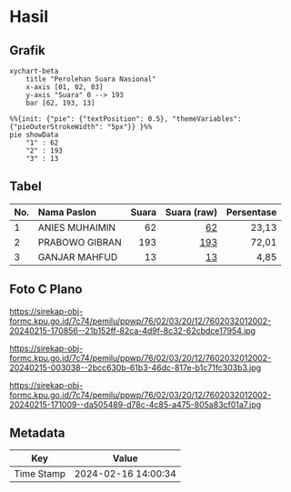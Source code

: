 # Hasil

## Grafik

```mermaid
xychart-beta
    title "Perolehan Suara Nasional"
    x-axis [01, 02, 03]
    y-axis "Suara" 0 --> 193
    bar [62, 193, 13]
```

```mermaid
%%{init: {"pie": {"textPosition": 0.5}, "themeVariables": {"pieOuterStrokeWidth": "5px"}} }%%
pie showData
    "1" : 62
    "2" : 193
    "3" : 13
```

## Tabel

| No. | Nama Paslon    | Suara | Suara (raw) | Persentase |
|:--- |:-------------- | -----:| -----------:| ----------:|
| 1   | ANIES MUHAIMIN | 62    | [62][p-1]   | 23,13      |
| 2   | PRABOWO GIBRAN | 193   | [193][p-2]  | 72,01      |
| 3   | GANJAR MAHFUD  | 13    | [13][p-3]   | 4,85       |


[p-1]: https://github.com/gigit-pemilu/pemilu-2024/blob/main/pilpres/hitung-suara/sub/76-sulawesi-barat/sub/02-mamuju/sub/03-kalukku/sub/2012-kalukku-barat/sub/002-tps/sub/paslon-1.txt
[p-2]: https://github.com/gigit-pemilu/pemilu-2024/blob/main/pilpres/hitung-suara/sub/76-sulawesi-barat/sub/02-mamuju/sub/03-kalukku/sub/2012-kalukku-barat/sub/002-tps/sub/paslon-2.txt
[p-3]: https://github.com/gigit-pemilu/pemilu-2024/blob/main/pilpres/hitung-suara/sub/76-sulawesi-barat/sub/02-mamuju/sub/03-kalukku/sub/2012-kalukku-barat/sub/002-tps/sub/paslon-3.txt

## Foto C Plano

https://sirekap-obj-formc.kpu.go.id/7c74/pemilu/ppwp/76/02/03/20/12/7602032012002-20240215-170856--21b152ff-82ca-4d9f-8c32-62cbdce17954.jpg

https://sirekap-obj-formc.kpu.go.id/7c74/pemilu/ppwp/76/02/03/20/12/7602032012002-20240215-003038--2bcc630b-61b3-46dc-817e-b1c71fc303b3.jpg

https://sirekap-obj-formc.kpu.go.id/7c74/pemilu/ppwp/76/02/03/20/12/7602032012002-20240215-171009--da505489-d78c-4c85-a475-805a83cf01a7.jpg


## Metadata

| Key        | Value               |
| ---------- | ------------------- |
| Time Stamp | 2024-02-16 14:00:34 |



